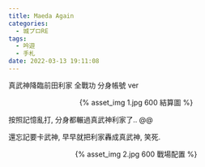 ```yaml
---
title: Maeda Again
categories:
  - 城プロRE
tags:
  - 吟遊
  - 手札
date: 2022-03-13 19:11:08
---
```

真武神降臨前田利家 全戰功 分身帳號 ver
<center>{% asset_img 1.jpg 600 結算圖 %}</center>

按照記憶亂打, 分身都輾過真武神利家了.. @@

還忘記要卡武神, 早早就把利家轟成真武神, 笑死.

<center>{% asset_img 2.jpg 600 戰場配置 %}</center>
